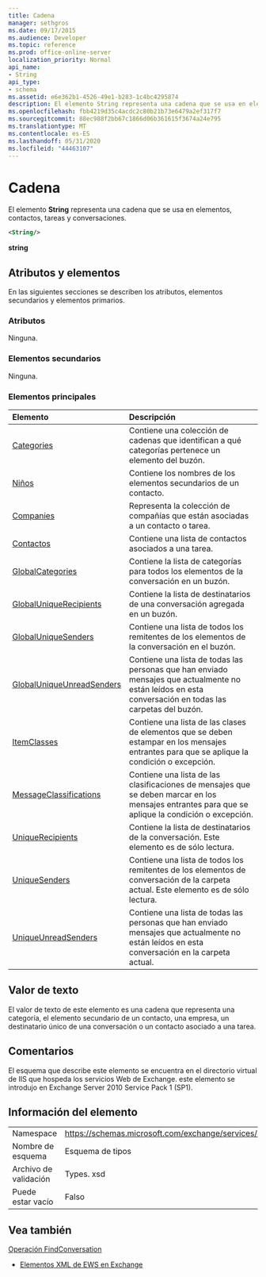 ```yaml
---
title: Cadena
manager: sethgros
ms.date: 09/17/2015
ms.audience: Developer
ms.topic: reference
ms.prod: office-online-server
localization_priority: Normal
api_name:
- String
api_type:
- schema
ms.assetid: e6e362b1-4526-49e1-b283-1c4bc4295874
description: El elemento String representa una cadena que se usa en elementos, contactos, tareas y conversaciones.
ms.openlocfilehash: fbb4219d35c4acdc2c80b21b73e6479a2ef317f7
ms.sourcegitcommit: 88ec988f2bb67c1866d06b361615f3674a24e795
ms.translationtype: MT
ms.contentlocale: es-ES
ms.lasthandoff: 05/31/2020
ms.locfileid: "44463107"
---
```

# <a name="string"></a>Cadena

El elemento **String** representa una cadena que se usa en elementos, contactos, tareas y conversaciones. 
  
```XML
<String/>
```

 **string**
## <a name="attributes-and-elements"></a>Atributos y elementos

En las siguientes secciones se describen los atributos, elementos secundarios y elementos primarios.
  
### <a name="attributes"></a>Atributos

Ninguna.
  
### <a name="child-elements"></a>Elementos secundarios

Ninguna.
  
### <a name="parent-elements"></a>Elementos principales

|**Elemento**|**Descripción**|
|:-----|:-----|
|[Categories](categories-ex15websvcsotherref.md) <br/> |Contiene una colección de cadenas que identifican a qué categorías pertenece un elemento del buzón.  <br/> |
|[Niños](children.md) <br/> |Contiene los nombres de los elementos secundarios de un contacto.  <br/> |
|[Companies](companies.md) <br/> |Representa la colección de compañías que están asociadas a un contacto o tarea.  <br/> |
|[Contactos](contacts-ex15websvcsotherref.md) <br/> |Contiene una lista de contactos asociados a una tarea.  <br/> |
|[GlobalCategories](globalcategories.md) <br/> |Contiene la lista de categorías para todos los elementos de la conversación en un buzón.  <br/> |
|[GlobalUniqueRecipients](globaluniquerecipients.md) <br/> |Contiene la lista de destinatarios de una conversación agregada en un buzón.  <br/> |
|[GlobalUniqueSenders](globaluniquesenders.md) <br/> |Contiene una lista de todos los remitentes de los elementos de la conversación en el buzón.  <br/> |
|[GlobalUniqueUnreadSenders](globaluniqueunreadsenders.md) <br/> |Contiene una lista de todas las personas que han enviado mensajes que actualmente no están leídos en esta conversación en todas las carpetas del buzón.  <br/> |
|[ItemClasses](itemclasses.md) <br/> |Contiene una lista de las clases de elementos que se deben estampar en los mensajes entrantes para que se aplique la condición o excepción.  <br/> |
|[MessageClassifications](messageclassifications.md) <br/> |Contiene una lista de las clasificaciones de mensajes que se deben marcar en los mensajes entrantes para que se aplique la condición o excepción.  <br/> |
|[UniqueRecipients](uniquerecipients.md) <br/> |Contiene la lista de destinatarios de la conversación. Este elemento es de sólo lectura.  <br/> |
|[UniqueSenders](uniquesenders.md) <br/> |Contiene una lista de todos los remitentes de los elementos de conversación de la carpeta actual. Este elemento es de sólo lectura.  <br/> |
|[UniqueUnreadSenders](uniqueunreadsenders.md) <br/> |Contiene una lista de todas las personas que han enviado mensajes que actualmente no están leídos en esta conversación en la carpeta actual.  <br/> |
   
## <a name="text-value"></a>Valor de texto

El valor de texto de este elemento es una cadena que representa una categoría, el elemento secundario de un contacto, una empresa, un destinatario único de una conversación o un contacto asociado a una tarea.
  
## <a name="remarks"></a>Comentarios

El esquema que describe este elemento se encuentra en el directorio virtual de IIS que hospeda los servicios Web de Exchange. este elemento se introdujo en Exchange Server 2010 Service Pack 1 (SP1).
  
## <a name="element-information"></a>Información del elemento

|||
|:-----|:-----|
|Namespace  <br/> |https://schemas.microsoft.com/exchange/services/2006/types  <br/> |
|Nombre de esquema  <br/> |Esquema de tipos  <br/> |
|Archivo de validación  <br/> |Types. xsd  <br/> |
|Puede estar vacío  <br/> |Falso  <br/> |
   
## <a name="see-also"></a>Vea también



[Operación FindConversation](findconversation-operation.md)


- [Elementos XML de EWS en Exchange](ews-xml-elements-in-exchange.md)

